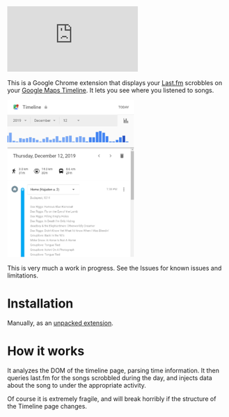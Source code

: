 [![Gittens](http://gittens.r15.railsrumble.com//badge/Botffy/Timeline.fm
)](http://gittens.r15.railsrumble.com/gitten/Botffy/Timeline.fm)

This is a Google Chrome extension that displays your [Last.fm](https://www.last.fm/) scrobbles on your [Google Maps Timeline](https://www.google.com/maps/timeline). It lets you see where you listened to songs.

<img src="doc/screenshot.png" alt="screenshot" height="360"/>

This is very much a work in progress. See the Issues for known issues and limitations.

# Installation

Manually, as an [unpacked extension](https://developer.chrome.com/extensions/getstarted).

# How it works

It analyzes the DOM of the timeline page, parsing time information. It then queries last.fm for the songs scrobbled during the day, and injects data about the song to under the appropriate activity.

Of course it is extremely fragile, and will break horribly if the structure of the Timeline page changes.
